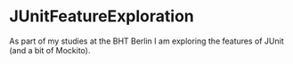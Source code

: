# JUnitFeatureExploration
As part of my studies at the BHT Berlin I am exploring the features of JUnit (and a bit of Mockito).
